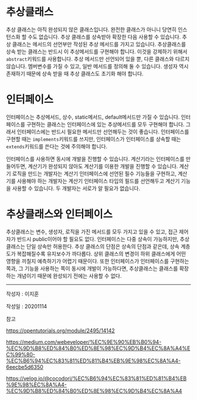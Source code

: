 # 추상클래스

 추상 클래스는 아직 완성되지 않은 클래스입니다. 완전한 클래스가 아니니 당연히 인스턴스화 할 수도 없습니다. 추상 클래스를 상속받아 확장한 다음 사용할 수 있습니다. 추상 클래스는 메서드의 선언부만 작성된 추상 메서드를 가지고 있습니다. 추상클래스를 상속 받는 클래스는 반드시 이 추상메서드를 구현해야 합니다. 이것을 강제하기 위해서 ```abstract```키워드를 사용합니다.  추상 메서드만 선언되어 있을 뿐, 다른 클래스와 다르지 않습니다. 멤버변수를 가질 수 있고, 일반 메서드를 정의해 둘 수 있습니다. 생성자 역시 존재하기 때문에 상속 받을 때 추상 클래스도 초기화 해야 합니다.

# 인터페이스

 인터페이스는 추상메서드, 상수, static메서드, default메서드만 가질 수 있습니다. 인터페이스를 구현하는 클래스는 인터페이스에 있는 추상메서드를 모두 구현해야 합니다. 그래서 인터페이스에는 반드시 필요한 메서드만 선언해두는 것이 좋습니다. 인터페이스를 구현할 때는 ```implements```키워드를 쓰지만, 인터페이스가 인터페이스를 상속할 때는 ```extends```키워드를 쓴다는 것에 주의해야 합니다.

  인터페이스를 사용하면 동시에 개발을 진행할 수 있습니다. 계산기라는 인터페이스를 만들어두면, 계산기가 완성되지 않아도 계산기를 이용한 개발을 진행할 수 있습니다. 계산기 로직을 만드는 개발자는 계산기 인터페이스에 선언된 필수 기능들을 구현하고, 계산기를 사용해야 하는 개발자는 계산기 인터페이스 타입의 필드를 선언해두고 계산기 기능을 사용할 수 있습니다. 두 개발자는 서로가 알 필요가 없습니다.

# 추상클래스와 인터페이스

 추상클래스는 변수, 생성자, 로직을 가진 메서드를 모두 가지고 있을 수 있고, 접근 제어자가 반드시 public이어야 할 필요도 없다. 인터페이스는 다중 상속이 가능하지만, 추상 클래스는 단일 상속만 허용한다. 추상 클래스의 단점은 상속의 단점과 같은데, 상속 계층도가 복잡해질수록 유지보수가 까다롭다. 상위 클래스의 변경이 하위 클래스에게 어떤 영향을 끼칠지 예측하기가 어렵기 때문이다. 또한 인터페이스가 인터페이스를 구현하는 쪽과, 그 기능을 사용하는 쪽이 동시에 개발이 가능하다면, 추상클래스는 클래스를 확장하는 개념이기 때문에 완성되기 전에는 사용할 수 없다.

----

작성자 : 이지훈

작성일 : 20201114


참고

https://opentutorials.org/module/2495/14142

https://medium.com/webeveloper/%EC%9E%90%EB%B0%94-%EC%9D%B8%ED%84%B0%ED%8E%98%EC%9D%B4%EC%8A%A4%EC%99%80-%EC%B6%94%EC%83%81%ED%81%B4%EB%9E%98%EC%8A%A4-6eecbe5d6350

https://velog.io/@cocodori/%EC%B6%94%EC%83%81%ED%81%B4%EB%9E%98%EC%8A%A4-%EC%9D%B8%ED%84%B0%ED%8E%98%EC%9D%B4%EC%8A%A4

